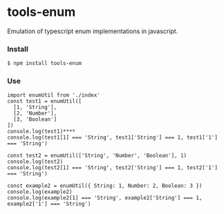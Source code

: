 # tools-enum

Emulation of typescript enum implementations in javascript.


### Install
```bash
$ npm install tools-enum
```

### Use
``` 
import enumUtil from './index'
const test1 = enumUtil([
  [1, 'String'],
  [2, 'Number'],
  [3, 'Boolean']
])
console.log(test1)****
console.log(test1[1] === 'String', test1['String'] === 1, test1['1'] === 'String')
```

```
const test2 = enumUtil(['String', 'Number', 'Boolean'], 1)
console.log(test2)
console.log(test2[1] === 'String', test2['String'] === 1, test2['1'] === 'String')
```

```
const example2 = enumUtil({ String: 1, Number: 2, Boolean: 3 })
console.log(example2)
console.log(example2[1] === 'String', example2['String'] === 1, example2['1'] === 'String')
```